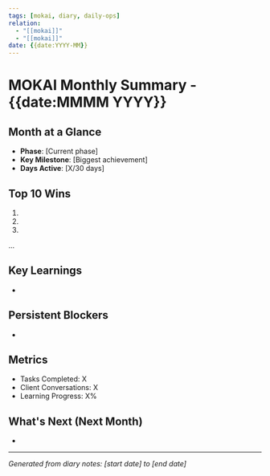 ```yaml
---
tags: [mokai, diary, daily-ops]
relation:
  - "[[mokai]]"
  - "[[mokai]]"
date: {{date:YYYY-MM}}
---
```

# MOKAI Monthly Summary - {{date:MMMM YYYY}}

## Month at a Glance
- **Phase**: [Current phase]
- **Key Milestone**: [Biggest achievement]
- **Days Active**: [X/30 days]

## Top 10 Wins
1.
2.
3.
...

## Key Learnings
-

## Persistent Blockers
-

## Metrics
- Tasks Completed: X
- Client Conversations: X
- Learning Progress: X%

## What's Next (Next Month)
-

---
*Generated from diary notes: [start date] to [end date]*
